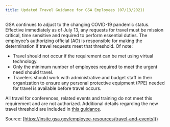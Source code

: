 ```yaml
---
title: Updated Travel Guidance for GSA Employees (07/13/2021)
---
```


GSA continues to adjust to the changing COVID-19 pandemic status. Effective immediately as of July 13, any requests for travel must be mission critical, time sensitive and required to perform essential duties. The employee’s authorizing official (AO) is responsible for making the determination if travel requests meet that threshold. Of note:

- Travel should not occur if the requirement can be met using virtual technology.
- Only the minimum number of employees required to meet the urgent need should travel.
- Travelers should work with administrative and budget staff in their organization to ensure any personal protective equipment (PPE) needed for travel is available before travel occurs.

All travel for conferences, related events and training do not meet this requirement and are not authorized. Additional details regarding the new travel threshold are included in [this guidance](<https://insite.gsa.gov/cdnstatic/Updated%20Travel%20guidance%20%20(July%202021).pdf>).

Source: [https://insite.gsa.gov/employee-resources/travel-and-events]()
